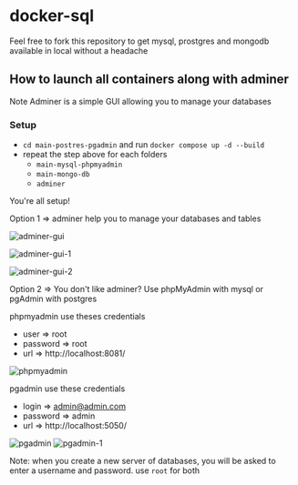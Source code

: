 # docker-sql

Feel free to fork this repository to get mysql, prostgres and mongodb available in local without a headache

## How to launch all containers along with adminer 
Note Adminer is a simple GUI allowing you to manage your databases 

### Setup

- `cd main-postres-pgadmin` and run `docker compose up -d --build`
- repeat the step above for each folders
  - `main-mysql-phpmyadmin`
  - `main-mongo-db`
  - `adminer`
 
You're all setup!

Option 1 => adminer help you to manage your databases and tables

![adminer-gui](https://github.com/user-attachments/assets/56f371af-c398-4b79-9fdd-8a6dce26e526)

![adminer-gui-1](https://github.com/user-attachments/assets/ad303df1-d86d-44cc-a0ce-688de31e5e15)

![adminer-gui-2](https://github.com/user-attachments/assets/9e94916a-d06a-477a-beb1-88bee2acff3f)

Option 2 => You don't like adminer? Use phpMyAdmin with mysql or pgAdmin with postgres

phpmyadmin use theses credentials 
- user => root
- password => root
- url => http://localhost:8081/

![phpmyadmin](https://github.com/user-attachments/assets/847ddb11-e512-4f91-a7ad-fda73740c7a6)

pgadmin use these credentials
- login => admin@admin.com
- password => admin
- url => http://localhost:5050/

![pgadmin](https://github.com/user-attachments/assets/e8169e21-2dd6-4ce4-947d-f94f3678b936)
![pgadmin-1](https://github.com/user-attachments/assets/527a42d3-ec86-429f-a3e9-7671a955a319)

Note: when you create a new server of databases, you will be asked to enter a username and password. use `root` for both













